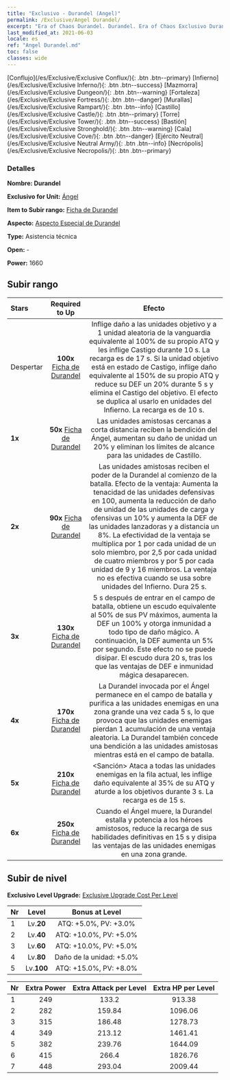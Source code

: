 ```yaml
---
title: "Exclusivo - Durandel (Angel)"
permalink: /Exclusive/Angel Durandel/
excerpt: "Era of Chaos Durandel. Durandel. Era of Chaos Exclusivo Durandel. Ángel Exclusivo."
last_modified_at: 2021-06-03
locale: es
ref: "Angel Durandel.md"
toc: false
classes: wide
---
```

 [Conflujo](/es/Exclusive/Exclusive Conflux/){: .btn .btn--primary} [Infierno](/es/Exclusive/Exclusive Inferno/){: .btn .btn--success} [Mazmorra](/es/Exclusive/Exclusive Dungeon/){: .btn .btn--warning} [Fortaleza](/es/Exclusive/Exclusive Fortress/){: .btn .btn--danger} [Murallas](/es/Exclusive/Exclusive Rampart/){: .btn .btn--info} [Castillo](/es/Exclusive/Exclusive Castle/){: .btn .btn--primary} [Torre](/es/Exclusive/Exclusive Tower/){: .btn .btn--success} [Bastión](/es/Exclusive/Exclusive Stronghold/){: .btn .btn--warning} [Cala](/es/Exclusive/Exclusive Cove/){: .btn .btn--danger} [Ejército Neutral](/es/Exclusive/Exclusive Neutral Army/){: .btn .btn--info} [Necrópolis](/es/Exclusive/Exclusive Necropolis/){: .btn .btn--primary} 

### Detalles
 **Nombre: Durandel** 

 **Exclusivo for Unit:** [Ángel](/es/units/Angel/) 

 **Item to Subir rango:** [Ficha de Durandel](/ItemsES/con_973/)

 **Aspecto:** [Aspecto Especial de Durandel](/ItemsES/con_641/)

 **Type:** Asistencia técnica

 **Open:** -

 **Power:** 1660

## Subir rango

  |     Stars    |  Required to Up | Efecto |
  |:-------------|:---------------:|:---------------:|
  |  Despertar  | **100x** [Ficha de Durandel](/ItemsES/con_973/) | <Castigo> Inflige daño a las unidades objetivo y a 1 unidad aleatoria de la vanguardia equivalente al 100% de su propio ATQ y les inflige Castigo durante 10 s. La recarga es de 17 s. Si la unidad objetivo está en estado de Castigo, inflige daño equivalente al 150% de su propio ATQ y reduce su DEF un 20% durante 5 s y elimina el Castigo del objetivo. El efecto se duplica al usarlo en unidades del Infierno. La recarga es de 10 s. |
  | **1x** <i class="fas fa-star"/> | **50x** [Ficha de Durandel](/ItemsES/con_973/) | Las unidades amistosas cercanas a corta distancia reciben la bendición del Ángel, aumentan su daño de unidad un 20% y eliminan los límites de alcance para las unidades de Castillo. |
  | **2x** <i class="fas fa-star"/> | **90x** [Ficha de Durandel](/ItemsES/con_973/) | <Durandel> Las unidades amistosas reciben el poder de la Durandel al comienzo de la batalla. Efecto de la ventaja: Aumenta la tenacidad de las unidades defensivas en 100, aumenta la reducción de daño de unidad de las unidades de carga y ofensivas un 10% y aumenta la DEF de las unidades lanzadoras y a distancia un 8%. La efectividad de la ventaja se multiplica por 1 por cada unidad de un solo miembro, por 2,5 por cada unidad de cuatro miembros y por 5 por cada unidad de 9 y 16 miembros. La ventaja no es efectiva cuando se usa sobre unidades del Infierno. Dura 25 s. |
  | **3x** <i class="fas fa-star"/> | **130x** [Ficha de Durandel](/ItemsES/con_973/) | <Entidad Divina> 5 s después de entrar en el campo de batalla, obtiene un escudo equivalente al 50% de sus PV máximos, aumenta la DEF un 100% y otorga inmunidad a todo tipo de daño mágico. A continuación, la DEF aumenta un 5% por segundo. Este efecto no se puede disipar. El escudo dura 20 s, tras los que las ventajas de DEF e inmunidad mágica desaparecen. |
  | **4x** <i class="fas fa-star"/> | **170x** [Ficha de Durandel](/ItemsES/con_973/) | La Durandel invocada por el Ángel permanece en el campo de batalla y purifica a las unidades enemigas en una zona grande una vez cada 5 s, lo que provoca que las unidades enemigas pierdan 1 acumulación de una ventaja aleatoria. La Durandel también concede una bendición a las unidades amistosas mientras está en el campo de batalla. |
  | **5x** <i class="fas fa-star"/> | **210x** [Ficha de Durandel](/ItemsES/con_973/) | <Sanción> Ataca a todas las unidades enemigas en la fila actual, les inflige daño equivalente al 35% de su ATQ y aturde a los objetivos durante 3 s. La recarga es de 15 s. |
  | **6x** <i class="fas fa-star"/> | **250x** [Ficha de Durandel](/ItemsES/con_973/) | Cuando el Ángel muere, la Durandel estalla y potencia a los héroes amistosos, reduce la recarga de sus habilidades definitivas en 15 s y disipa las ventajas de las unidades enemigas en una zona grande. |


## Subir de nivel
 **Exclusivo Level Upgrade:** [Exclusive Upgrade Cost Per Level](/Exclusive/ExclusiveUpgradeCostPerLevel/)

  |  Nr  |   Level  | Bonus at Level |
  |:-----|:--------:|:--------------:|
  | 1 | Lv.**20** | ATQ: +5.0%, PV: +3.0% |
  | 2 | Lv.**40** | ATQ: +10.0%, PV: +5.0% |
  | 3 | Lv.**60** | ATQ: +10.0%, PV: +5.0% |
  | 4 | Lv.**80** | Daño de la unidad: +5.0% |
  | 5 | Lv.**100** | ATQ: +15.0%, PV: +8.0% |


  |  Nr  |  Extra Power | Extra Attack per Level | Extra HP per Level |
  |:-----|:--------:|:--------:|:--------:|
  | 1 | 249 | 133.2 | 913.38 |
  | 2 | 282 | 159.84 | 1096.06 |
  | 3 | 315 | 186.48 | 1278.73 |
  | 4 | 349 | 213.12 | 1461.41 |
  | 5 | 382 | 239.76 | 1644.09 |
  | 6 | 415 | 266.4 | 1826.76 |
  | 7 | 448 | 293.04 | 2009.44 |


